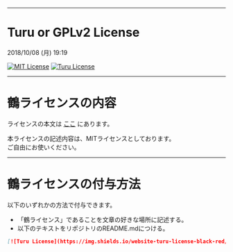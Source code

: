______________________________________________________________________________
# Turu or GPLv2 License
2018/10/08 (月) 19:19

[![MIT License](http://img.shields.io/badge/license-MIT-blue.svg?style=flat-square)](LICENSE)
[![Turu License](https://img.shields.io/website-turu-license-black-red/http/shields.io.svg?label=license&style=flat-square)](turu-license.md)
______________________________________________________________________________
# 鶴ライセンスの内容

ライセンスの本文は [ここ](https://github.com/konta220/turu-license/blob/master/turu-license.md) にあります。

本ライセンスの記述内容は、MITライセンスとしております。  
ご自由にお使いください。

______________________________________________________________________________
# 鶴ライセンスの付与方法

以下のいずれかの方法で付与できます。

* 「鶴ライセンス」であることを文章の好きな場所に記述する。
* 以下のテキストをリポジトリのREADME.mdにつける。

```md
[![Turu License](https://img.shields.io/website-turu-license-black-red/http/shields.io.svg?label=license&style=flat-square)](turu-license.md)
```
